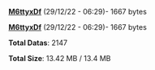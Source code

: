 [**M6ttyxDf**](/data/M6ttyxDf.txt) (29/12/22 - 06:29)- 1667 bytes

[**M6ttyxDf**](/data/M6ttyxDf.txt) (29/12/22 - 06:29)- 1667 bytes

**Total Datas**: 2147

**Total Size**: 13.42 MB / 13.4 MB